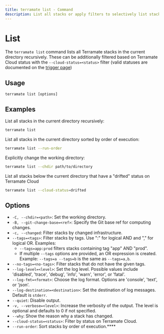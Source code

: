 ```yaml
---
title: terramate list - Command
description: List all stacks or apply filters to selectively list stacks in the current repository by using the `terramate list` command.
---
```


# List

The `terramate list` command lists all Terramate stacks in the current directory recursively. These can be additionally filtered based on Terramate Cloud status with the `--cloud-status=<status>` filter (valid statuses are documented on the [trigger page](./experimental/experimental-trigger.md))

## Usage

`terramate list [options]`

## Examples

List all stacks in the current directory recursively:

```bash
terramate list
```

List all stacks in the current directory sorted by order of execution:

```bash
terramate list --run-order
```

Explicitly change the working directory:

```bash
terramate list --chdir path/to/directory
```

List all stacks below the current directory that have a "drifted" status on Terramate Cloud

```bash
terramate list --cloud-status=drifted
```

## Options

- `-C, --chdir=<path>`: Set the working directory.
- `-B, --git-change-base=<ref>`: Specify the Git base ref for computing changes.
- `-c, --changed`: Filter stacks by changed infrastructure.
- `--tags=<tags>`: Filter stacks by tags. Use ":" for logical AND and "," for logical OR. Examples:
  - `--tags=app:prod` filters stacks containing tag "app" AND "prod".
  - If multiple `--tags` options are provided, an OR expression is created. Example: `--tags=a --tags=b` is the same as `--tags=a,b`.
- `--no-tags=<no-tags>`: Filter stacks that do not have the given tags.
- `--log-level=<level>`: Set the log level. Possible values include 'disabled', 'trace', 'debug', 'info', 'warn', 'error', or 'fatal'.
- `--log-fmt=<format>`: Choose the log format. Options are 'console', 'text', or 'json'.
- `--log-destination=<destination>`: Set the destination of log messages. Default is `stderr`.
- `--quiet`: Disable output.
- `-v, --verbose=<level>`: Increase the verbosity of the output. The level is optional and defaults to 0 if not specified.
- `--why`: Show the reason why a stack has changed.
- `--cloud-status=<status>`: Filter by status on Terramate Cloud.
- `--run-order`: Sort stacks by order of execution.****

